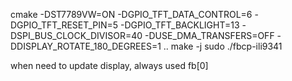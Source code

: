 cmake -DST7789VW=ON -DGPIO_TFT_DATA_CONTROL=6 -DGPIO_TFT_RESET_PIN=5 -DGPIO_TFT_BACKLIGHT=13 -DSPI_BUS_CLOCK_DIVISOR=40 -DUSE_DMA_TRANSFERS=OFF -DDISPLAY_ROTATE_180_DEGREES=1 ..
make -j
sudo ./fbcp-ili9341


when need to update display, always used fb[0]
